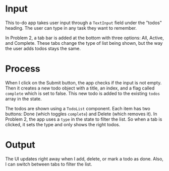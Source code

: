 
# Input

This to-do app takes user input through a `TextInput` field under the "todos" heading. The user can type in any task they want to remember.

In Problem 2, a tab bar is added at the bottom with three options: All, Active, and Complete. These tabs change the type of list being shown, but the way the user adds todos stays the same.

# Process

When I click on the Submit button, the app checks if the input is not empty. Then it creates a new todo object with a title, an index, and a flag called `complete` which is set to false. This new todo is added to the existing `todos` array in the state.

The todos are shown using a `TodoList` component. Each item has two buttons: Done (which toggles `complete`) and Delete (which removes it). In Problem 2, the app uses a `type` in the state to filter the list. So when a tab is clicked, it sets the type and only shows the right todos.

# Output

The UI updates right away when I add, delete, or mark a todo as done. Also, I can switch between tabs to filter the list. 

